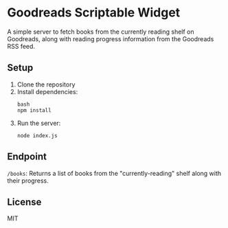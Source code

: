 # Goodreads Scriptable Widget

A simple server to fetch books from the currently reading shelf on Goodreads, along with reading progress information from the Goodreads RSS feed.

## Setup

1. Clone the repository
2. Install dependencies:
	```
	bash
	npm install
	```
2. Run the server:
	```
	node index.js
	```
   
## Endpoint

```/books```: Returns a list of books from the "currently-reading" shelf along with their progress.

## License
MIT